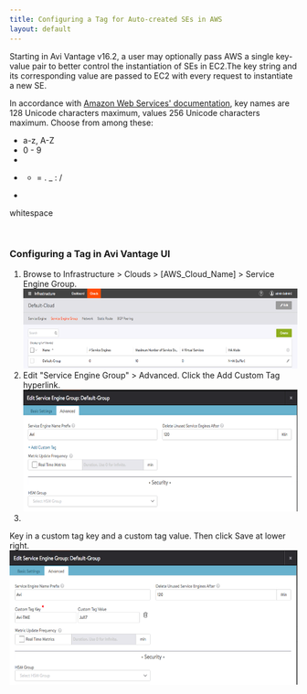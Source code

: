 ```yaml
---
title: Configuring a Tag for Auto-created SEs in AWS
layout: default
---
```

Starting in Avi Vantage v16.2, a user may optionally pass AWS a single key-value pair to better control the instantiation of SEs in EC2.The key string and its corresponding value are passed to EC2 with every request to instantiate a new SE.

In accordance with <a href="http://docs.aws.amazon.com/awsaccountbilling/latest/aboutv2/allocation-tag-restrictions.html">Amazon Web Services' documentation</a>, key names are 128 Unicode characters maximum, values 256 Unicode characters maximum. Choose from among these:

* a-z, A-Z
* 0 - 9
* 
+ - = . _ : /
* 
whitespace

 

### Configuring a Tag in Avi Vantage UI

1. Browse to Infrastructure > Clouds > [AWS_Cloud_Name] > Service Engine Group.<a href="img/FIRST.png"><br> <img src="img/FIRST.png" alt="FIRST" width="600" height="140"><br> </a>
1. Edit "Service Engine Group" > Advanced. Click the Add Custom Tag hyperlink.
<a href="img/SECOND.png"><img src="img/SECOND.png" alt="SECOND" width="600" height="213"><br> </a>
1. 
Key in a custom tag key and a custom tag value. Then click Save at lower right.
<a href="img/THIRD.png"><img src="img/THIRD.png" alt="THIRD" width="600" height="235"></a>